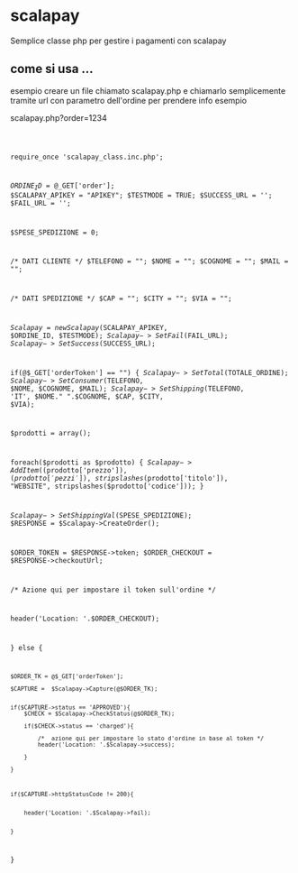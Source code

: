 # scalapay
Semplice classe php per gestire i pagamenti con scalapay


## come si usa ...


esempio creare un file chiamato scalapay.php e chiamarlo semplicemente tramite url con parametro dell'ordine 
per prendere info esempio 

scalapay.php?order=1234

<CODE>


require_once 'scalapay_class.inc.php';

$ORDINE_ID = @$_GET['order'];
$SCALAPAY_APIKEY = "APIKEY";
$TESTMODE = TRUE;
$SUCCESS_URL = '';
$FAIL_URL = '';

$SPESE_SPEDIZIONE = 0;

/* DATI CLIENTE */
$TELEFONO = "";
$NOME = "";
$COGNOME = "";
$MAIL = "";


/* DATI SPEDIZIONE */
$CAP = "";
$CITY =  "";
$VIA =  "";


$Scalapay = new Scalapay($SCALAPAY_APIKEY, $ORDINE_ID, $TESTMODE);
$Scalapay->SetFail($FAIL_URL);
$Scalapay->SetSuccess($SUCCESS_URL);


if(@$_GET['orderToken'] == "") {
$Scalapay->SetTotal($TOTALE_ORDINE);
$Scalapay->SetConsumer($TELEFONO, $NOME, $COGNOME, $MAIL);
$Scalapay->SetShipping($TELEFONO, 'IT', $NOME." ".$COGNOME, $CAP, $CITY, $VIA);

$prodotti = array();

foreach($prodotti as $prodotto) {
	$Scalapay->AddItem(($prodotto['prezzo']), ($prodotto['pezzi']),  stripslashes($prodotto['titolo']), "WEBSITE", stripslashes($prodotto['codice']));
}

$Scalapay->SetShippingVal($SPESE_SPEDIZIONE);
$RESPONSE = $Scalapay->CreateOrder();

$ORDER_TOKEN = $RESPONSE->token;
$ORDER_CHECKOUT = $RESPONSE->checkoutUrl;

/* Azione qui per impostare il token sull'ordine */

header('Location: '.$ORDER_CHECKOUT);
	

} else {


	$ORDER_TK = @$_GET['orderToken'];
	
	$CAPTURE =  $Scalapay->Capture(@$ORDER_TK);
	
	
	if($CAPTURE->status == 'APPROVED'){
		$CHECK = $Scalapay->CheckStatus(@$ORDER_TK);
		
		if($CHECK->status == 'charged'){
			
			/*  azione qui per impostare lo stato d'ordine in base al token */ 
			header('Location: '.$Scalapay->success);
			
		} 
		
	}
	
	
	
	if($CAPTURE->httpStatusCode != 200){
		
		
		header('Location: '.$Scalapay->fail);
		
		
	}





}

</CODE>
